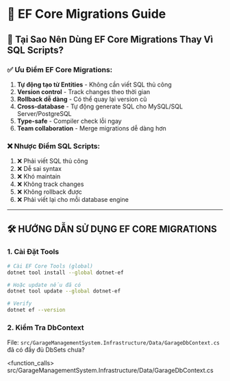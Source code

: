 # 🚀 EF Core Migrations Guide

## 🎯 Tại Sao Nên Dùng EF Core Migrations Thay Vì SQL Scripts?

### ✅ **Ưu Điểm EF Core Migrations:**

1. **Tự động tạo từ Entities** - Không cần viết SQL thủ công
2. **Version control** - Track changes theo thời gian
3. **Rollback dễ dàng** - Có thể quay lại version cũ
4. **Cross-database** - Tự động generate SQL cho MySQL/SQL Server/PostgreSQL
5. **Type-safe** - Compiler check lỗi ngay
6. **Team collaboration** - Merge migrations dễ dàng hơn

### ❌ **Nhược Điểm SQL Scripts:**

1. ❌ Phải viết SQL thủ công
2. ❌ Dễ sai syntax
3. ❌ Khó maintain
4. ❌ Không track changes
5. ❌ Không rollback được
6. ❌ Phải viết lại cho mỗi database engine

---

## 🛠️ HƯỚNG DẪN SỬ DỤNG EF CORE MIGRATIONS

### **1. Cài Đặt Tools**

```bash
# Cài EF Core Tools (global)
dotnet tool install --global dotnet-ef

# Hoặc update nếu đã có
dotnet tool update --global dotnet-ef

# Verify
dotnet ef --version
```

### **2. Kiểm Tra DbContext**

File: `src/GarageManagementSystem.Infrastructure/Data/GarageDbContext.cs` đã có đầy đủ DbSets chưa?

<function_calls>
<invoke name="read_file">
<parameter name="target_file">src/GarageManagementSystem.Infrastructure/Data/GarageDbContext.cs
